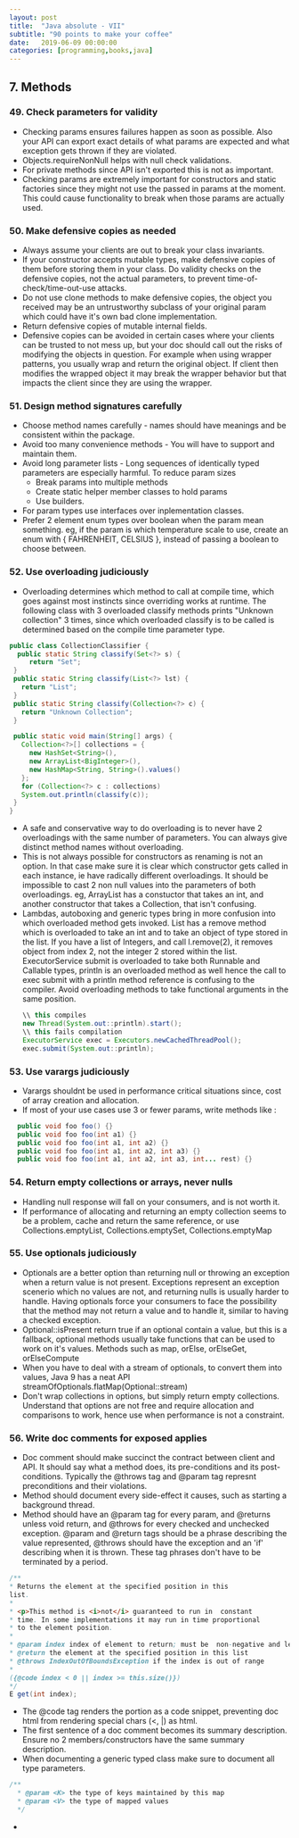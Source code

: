 ```yaml
---
layout: post
title:  "Java absolute - VII"
subtitle: "90 points to make your coffee"
date:   2019-06-09 00:00:00
categories: [programming,books,java]
---
```


## 7. Methods

### 49. Check parameters for validity
  - Checking params ensures failures happen as soon as possible. Also your API can export exact details of what params are expected and what exception gets thrown if they are violated.
  - Objects.requireNonNull helps with null check validations.
  - For private methods since API isn't exported this is not as important.
  - Checking params are extremely important for constructors and static factories since they might not use the passed in params at the moment. This could cause functionality to break when those params are actually used.

### 50. Make defensive copies as needed  
 - Always assume your clients are out to break your class invariants.
 - If your constructor accepts mutable types, make defensive copies of them before storing them in your class. Do validity checks on the defensive copies, not the actual parameters, to prevent time-of-check/time-out-use attacks.
 - Do not use clone methods to make defensive copies, the object you received may be an untrustworthy subclass of your original param which could have it's own bad clone implementation.
 - Return defensive copies of mutable internal fields.
 - Defensive copies can be avoided in certain cases where your clients can be trusted to not mess up, but your doc should call out the risks of modifying the objects in question. For example when using wrapper patterns, you usually wrap and return the original object. If client then modifies the wrapped object it may break the wrapper behavior but that impacts the client since they are using the wrapper.

### 51. Design method signatures carefully
  - Choose method names carefully - names should have meanings and be consistent within the package.
  - Avoid too many convenience methods - You will have to support and maintain them.
  - Avoid long parameter lists - Long sequences of identically typed parameters are especially harmful. To reduce param sizes
    - Break params into multiple methods
    - Create static helper member classes to hold params
    - Use builders.
  - For param types use interfaces over inplementation classes.
  - Prefer 2 element enum types over boolean when the param mean something. eg, if the param is which temperature scale to use, create an enum with { FAHRENHEIT, CELSIUS }, instead of passing a boolean to choose between.


### 52. Use overloading judiciously
  - Overloading determines which method to call at compile time, which goes against most instincts since overriding works at runtime. The following class with 3 overloaded classify methods prints "Unknown collection" 3 times, since which overloaded classify is to be called is determined based on the compile time parameter type.
   ```JAVA
   public class CollectionClassifier {
     public static String classify(Set<?> s) {
        return "Set";
    }
    public static String classify(List<?> lst) {
      return "List";
    }
    public static String classify(Collection<?> c) {
      return "Unknown Collection";
    }

    public static void main(String[] args) {
      Collection<?>[] collections = {
        new HashSet<String>(),
        new ArrayList<BigInteger>(),
        new HashMap<String, String>().values()
      };
      for (Collection<?> c : collections)
      System.out.println(classify(c));
    }
  }
   ```
  - A safe and conservative way to do overloading is to never have 2 overloadings with the same number of parameters. You can always give distinct method names without overloading.
  - This is not always possible for constructors as renaming is not an option. In that case make sure it is clear which constructor gets called in each instance, ie have radically different overloadings. It should be impossible to cast 2 non null values into the parameters of both overloadings. eg, ArrayList has a constuctor that takes an int, and another constructor that takes a Collection, that isn't confusing.
  - Lambdas, autoboxing and generic types  bring in more confusion into which overloaded method gets invoked. List has a remove method which is overloaded to take an int and to take an object of type stored in the list. If you have a list of Integers, and call l.remove(2), it removes object from index 2, not the integer 2 stored within the list.
  ExecutorService submit is overloaded to take both Runnable and Callable types, println is an overloaded method as well hence the call to exec submit with a println method reference is confusing to the compiler. Avoid overloading methods to take functional arguments in the same position.
    ```JAVA
    \\ this compiles
    new Thread(System.out::println).start();
    \\ this fails compilation
    ExecutorService exec = Executors.newCachedThreadPool();
    exec.submit(System.out::println);
    ```

### 53. Use varargs judiciously
  - Varargs shouldnt be used in performance critical situations since, cost of array creation and allocation.
  - If most of your use cases use 3 or fewer params, write methods like :
  ```JAVA
    public void foo foo() {}
    public void foo foo(int a1) {}
    public void foo foo(int a1, int a2) {}
    public void foo foo(int a1, int a2, int a3) {}
    public void foo foo(int a1, int a2, int a3, int... rest) {}
  ```

### 54. Return empty collections or arrays, never nulls
  - Handling null response will fall on your consumers, and is not worth it.
  - If performance of allocating and returning an empty collection seems to be a problem, cache and return the same reference, or use Collections.emptyList, Collections.emptySet, Collections.emptyMap

### 55. Use optionals judiciously
  - Optionals are a better option than returning null or throwing an exception when a return value is not present. Exceptions represent an exception scenerio which no values are not, and returning nulls is usually harder to handle.  Having optionals force your consumers to face the possibility that the method may not return a value and to handle it, similar to having a checked exception.
  - Optional::isPresent return true if an optional contain a value, but this is a fallback, optional methods usually take functions that can be used to work on it's values. Methods such as map, orElse, orElseGet, orElseCompute
  - When you have to deal with a stream of optionals, to convert them into values, Java 9 has a neat API streamOfOptionals.flatMap(Optional::stream)
  - Don't wrap collections in options, but simply return empty collections. Understand that options are not free and require allocation and comparisons to work, hence use when performance is not a constraint.

### 56. Write doc comments for exposed applies
  - Doc comment should make succinct the contract between client and API. It should say what a method does, its pre-conditions and its post-conditions. Typically the @throws tag and @param tag represnt preconditions and their violations.
  - Method should document every side-effect it causes, such as starting a background thread.
  - Method should have an @param tag for every param, and @returns unless void return, and @throws for every checked and unchecked exception. @param and @return tags should be a phrase describing the value represented, @throws should have the exception and an 'if' describing when it is thrown. These tag phrases don't have to be terminated by a period.
  ```JAVA
  /**
* Returns the element at the specified position in this
list.
*
* <p>This method is <i>not</i> guaranteed to run in  constant
* time. In some implementations it may run in time proportional
* to the element position.
*
* @param index index of element to return; must be  non-negative and less than the size of this list
* @return the element at the specified position in this list
* @throws IndexOutOfBoundsException if the index is out of range
*
({@code index < 0 || index >= this.size()})
*/
E get(int index);
  ```
  - The @code tag renders the portion as a code snippet, preventing doc html from rendering special chars (<, |) as html.
  - The first sentence of a doc comment becomes its summary description. Ensure no 2 members/constructors have the same summary description.
  - When documenting a generic typed class make sure to document all type parameters.
  ```JAVA
  /**
    * @param <K> the type of keys maintained by this map
    * @param <V> the type of mapped values
    */
  ```
  -
